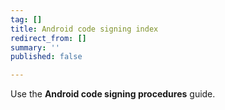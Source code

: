 ```yaml
---
tag: []
title: Android code signing index
redirect_from: []
summary: ''
published: false

---
```

Use the **Android code signing procedures** guide. 